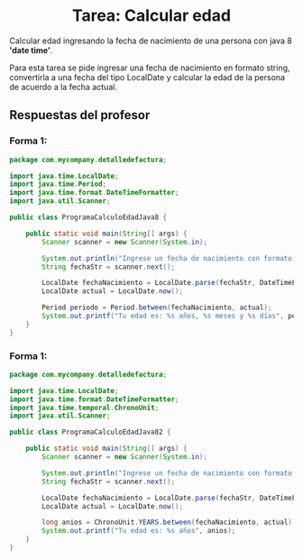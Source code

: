<h1 align="center">Tarea: Calcular edad</h1>
<p>Calcular edad ingresando la fecha de nacimiento de una persona con java 8 <b>'date time'</b>.</p>
<p>Para esta tarea se pide ingresar una fecha de nacimiento en formato string, convertirla a una fecha del tipo LocalDate y calcular la edad de la persona de acuerdo a la fecha actual.</p>

<h2>Respuestas del profesor</h2>
<h3>Forma 1:</h3>

```java
package com.mycompany.detalledefactura;

import java.time.LocalDate;
import java.time.Period;
import java.time.format.DateTimeFormatter;
import java.util.Scanner;

public class ProgramaCalculoEdadJava8 {

    public static void main(String[] args) {
        Scanner scanner = new Scanner(System.in);

        System.out.println("Ingrese un fecha de nacimiento con formato yyyy-MM-dd:");
        String fechaStr = scanner.next();

        LocalDate fechaNacimiento = LocalDate.parse(fechaStr, DateTimeFormatter.ofPattern("yyyy-MM-dd"));
        LocalDate actual = LocalDate.now();

        Period periodo = Period.between(fechaNacimiento, actual);
        System.out.printf("Tu edad es: %s años, %s meses y %s días", periodo.getYears(), periodo.getMonths(), periodo.getDays());
    }
}
```
<h3>Forma 1:</h3>

```java
package com.mycompany.detalledefactura;

import java.time.LocalDate;
import java.time.format.DateTimeFormatter;
import java.time.temporal.ChronoUnit;
import java.util.Scanner;

public class ProgramaCalculoEdadJava82 {

    public static void main(String[] args) {
        Scanner scanner = new Scanner(System.in);

        System.out.println("Ingrese un fecha de nacimiento con formato yyyy-MM-dd:");
        String fechaStr = scanner.next();

        LocalDate fechaNacimiento = LocalDate.parse(fechaStr, DateTimeFormatter.ofPattern("yyyy-MM-dd"));
        LocalDate actual = LocalDate.now();

        long anios = ChronoUnit.YEARS.between(fechaNacimiento, actual);
        System.out.printf("Tu edad es: %s años", anios);
    }
}
```

